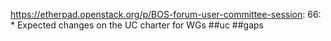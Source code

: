 https://etherpad.openstack.org/p/BOS-forum-user-committee-session: 66: * Expected changes on the UC charter for WGs  ##uc ##gaps

